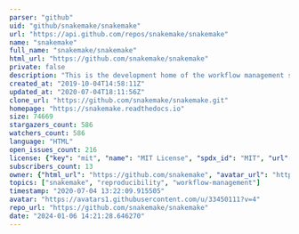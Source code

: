 ```yaml
---
parser: "github"
uid: "github/snakemake/snakemake"
url: "https://api.github.com/repos/snakemake/snakemake"
name: "snakemake"
full_name: "snakemake/snakemake"
html_url: "https://github.com/snakemake/snakemake"
private: false
description: "This is the development home of the workflow management system Snakemake. For general information, see"
created_at: "2019-10-04T14:58:11Z"
updated_at: "2020-07-04T18:11:56Z"
clone_url: "https://github.com/snakemake/snakemake.git"
homepage: "https://snakemake.readthedocs.io"
size: 74669
stargazers_count: 586
watchers_count: 586
language: "HTML"
open_issues_count: 216
license: {"key": "mit", "name": "MIT License", "spdx_id": "MIT", "url": "https://api.github.com/licenses/mit", "node_id": "MDc6TGljZW5zZTEz"}
subscribers_count: 13
owner: {"html_url": "https://github.com/snakemake", "avatar_url": "https://avatars1.githubusercontent.com/u/33450111?v=4", "login": "snakemake", "type": "Organization"}
topics: ["snakemake", "reproducibility", "workflow-management"]
timestamp: "2020-07-04 13:22:09.915505"
avatar: "https://avatars1.githubusercontent.com/u/33450111?v=4"
repo_url: "https://github.com/snakemake/snakemake"
date: "2024-01-06 14:21:28.646270"
---
```

